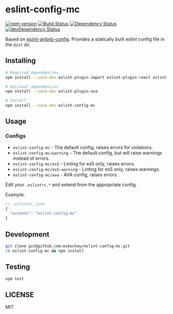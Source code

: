 # eslint-config-mc

[![npm version](https://badge.fury.io/js/eslint-config-mc.svg)](https://badge.fury.io/js/eslint-config-mc) [![Build Status](https://travis-ci.org/mikechau/eslint-config-mc.svg?branch=master)](https://travis-ci.org/mikechau/eslint-config-mc) [![Dependency Status](https://david-dm.org/mikechau/eslint-config-mc.svg)](https://david-dm.org/mikechau/eslint-config-mc) [![devDependency Status](https://david-dm.org/mikechau/eslint-config-mc/dev-status.svg)](https://david-dm.org/mikechau/eslint-config-mc#info=devDependencies)

Based on [eslint-airbnb-config](https://github.com/airbnb/javascript/tree/master/packages/eslint-config-airbnb). Provides a statically built eslint config file in the `dist` dir.

## Installing

```bash
# Required dependencies
npm install --save-dev eslint-plugin-import eslint-plugin-react eslint-plugin-jsx-a11y eslint

# Optional dependencies
npm install --save-dev eslint-plugin-ava

# Install
npm install --save-dev eslint-config-mc
```

## Usage

### Configs

- `eslint-config-mc` - The default config, raises errors for violations.
- `eslint-config-mc/warning` - The default config, but will raise warnings instead of errors.
- `eslint-config-mc/es5` - Linting for es5 only, raises errors.
- `eslint-config-mc/es5-warning` - Linting for es5 only, raises warnings.
- `eslint-config-mc/ava` - AVA config, raises errors.

Edit your `.eslintrc.*` and extend from the appropriate config.

Example:

```javascript
// .eslintrc.json
{
  "extends": "eslint-config-mc"
}
```

## Development

```bash
git clone git@github.com:mikechau/eslint-config-mc.git
cd eslint-config-mc && npm install
```

## Testing

```bash
npm test
```

## LICENSE

MIT
